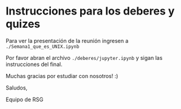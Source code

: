 # Instrucciones para los deberes y quizes

Para ver la presentación de la reunión ingresen a `./Semana1_que_es_UNIX.ipynb`

Por favor abran el archivo `./deberes/jupyter.ipynb` y sigan las instrucciones del final.

Muchas gracias por estudiar con nosotros! :)

Saludos,

Equipo de RSG
